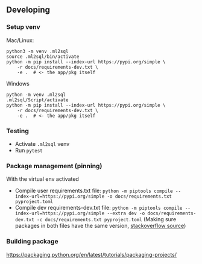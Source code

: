 ## Developing
### Setup venv
Mac/Linux:
```
python3 -m venv .ml2sql
source .ml2sql/bin/activate
python -m pip install --index-url https://pypi.org/simple \
    -r docs/requirements-dev.txt \
    -e .  # <- the app/pkg itself
```

Windows 
```
python -m venv .ml2sql
.ml2sql/Script/activate
python -m pip install --index-url https://pypi.org/simple \
    -r docs/requirements-dev.txt \
    -e .  # <- the app/pkg itself
```

### Testing
- Activate `.ml2sql` venv
- Run `pytest`

### Package management (pinning)
With the virtual env activated
- Compile user requirements.txt file: `python -m piptools compile --index-url=https://pypi.org/simple -o docs/requirements.txt pyproject.toml`
- Compile dev requirements-dev.txt file: `python -m piptools compile --index-url=https://pypi.org/simple --extra dev -o docs/requirements-dev.txt -c docs/requirements.txt pyproject.toml`
  (Making sure packages in both files have the same version, [stackoverflow source](https://stackoverflow.com/questions/76055688/generate-aligned-requirements-txt-and-dev-requirements-txt-with-pip-compile))

### Building package
https://packaging.python.org/en/latest/tutorials/packaging-projects/
